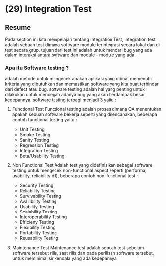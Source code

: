 # **(29) Integration Test**

## **Resume**
Pada section ini kita mempelajari tentang Integration Test, integration test adalah sebuah test dimana software module terintegrasi secara lokal dan di test secara grup. tujuan dari test ini adalah untuk mencari bug yang ada dalam interaksi antara software dan module - module yang ada.

### **Apa itu Software testing ?**
adalah metode untuk mengecek apakah aplikasi yang dibuat memenuhi kriteria yang dibutuhkan dan memastikan software yang kita buat terhindar dari defect atau bug. software testing adalah hal yang penting untuk dilakukan untuk mencegah adanya bug yang akan berdampak besar kedepannya. software testing terbagi menjadi 3 yaitu :

1. Functional Test
    Functional testing adalah proses dimana QA menentukan apakah sebuah software bekerja seperti yang direncanakan, beberapa contoh functional testing yaitu :
    - Unit Testing
    - Smoke Testing
    - Sanity Testing
    - Regression Testing
    - Integration Testing
    - Beta/Usability Testing

2. Non Functional Test
    Adalah test yang didefinisikan sebagai software testing untuk mengecek non-functional aspect seperti (performa, usability, reliability dll), beberapa contoh non-functional test :
    - Security Testing
    - Reliability Testing
    - Survivability Testing
    - Availibility Testing
    - Usability Testing
    - Scalability Testing
    - Interoperability Testing
    - Efficieny Testing
    - Flexibility Testing
    - Portability Testing
    - Reusability Testing

3. Maintenance Test
    Maintenance test adalah sebuah test sebelum software tersebut rilis, saat rilis dan pada perilisan software tersebut, untuk meminimalisir kendala yang ada kedepannya